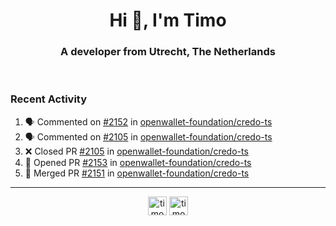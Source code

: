 <h1 align="center">Hi 👋, I'm Timo</h1>
<h3 align="center">A developer from Utrecht, The Netherlands</h3>
<br/>
<!-- https://github.com/rahuldkjain/github-profile-readme-generator --!>

<!--  <p align="left"><img src="https://github-readme-stats.vercel.app/api?username=timoglastra&show_icons=true&count_private=true&" alt="timoglastra" /></p> --!>

<!--
Github language stats
<p align="left"><img src="https://github-readme-stats.vercel.app/api/top-langs/?username=timoglastra&layout=compact" alt="timoglastra" /><p>
-->

<!-- Codestats language stats -->
<!-- <p align="left"><img src="https://codestats-readme.vercel.app/api/top-langs/?username=timoglastra&layout=compact&language_count=12" alt="timoglastra" /><p>    --!>
  
<h3>Recent Activity</h3>

<!--START_SECTION:activity-->
1. 🗣 Commented on [#2152](https://github.com/openwallet-foundation/credo-ts/pull/2152#issuecomment-2608909133) in [openwallet-foundation/credo-ts](https://github.com/openwallet-foundation/credo-ts)
2. 🗣 Commented on [#2105](https://github.com/openwallet-foundation/credo-ts/pull/2105#issuecomment-2608904964) in [openwallet-foundation/credo-ts](https://github.com/openwallet-foundation/credo-ts)
3. ❌ Closed PR [#2105](https://github.com/openwallet-foundation/credo-ts/pull/2105) in [openwallet-foundation/credo-ts](https://github.com/openwallet-foundation/credo-ts)
4. 💪 Opened PR [#2153](https://github.com/openwallet-foundation/credo-ts/pull/2153) in [openwallet-foundation/credo-ts](https://github.com/openwallet-foundation/credo-ts)
5. 🎉 Merged PR [#2151](https://github.com/openwallet-foundation/credo-ts/pull/2151) in [openwallet-foundation/credo-ts](https://github.com/openwallet-foundation/credo-ts)
<!--END_SECTION:activity-->

---

<p align="center">
<a href="https://twitter.com/timoglastra" target="blank"><img align="center" src="https://cdn.jsdelivr.net/npm/simple-icons@3.0.1/icons/twitter.svg" alt="timoglastra" height="30" width="30" /></a>
<a href="https://linkedin.com/in/timoglastra" target="blank"><img align="center" src="https://cdn.jsdelivr.net/npm/simple-icons@3.0.1/icons/linkedin.svg" alt="timoglastra" height="30" width="30" /></a>
</p>



